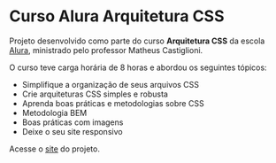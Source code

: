 # Curso Alura Arquitetura CSS

<p>Projeto desenvolvido como parte do curso <b>Arquitetura CSS</b> da escola <a href="https://www.alura.com.br/">Alura</a>, ministrado pelo professor Matheus Castiglioni.</p>
<p>O curso teve carga horária de 8 horas e abordou os seguintes tópicos:</p>
<ul>
<li>Simplifique a organização de seus arquivos CSS</li>
<li>Crie arquiteturas CSS simples e robusta</li>
<li>Aprenda boas práticas e metodologias sobre CSS</li>
<li>Metodologia BEM</li>
<li>Boas práticas com imagens</li>
<li>Deixe o seu site responsivo</li>
</ul>
<p>Acesse o <a href="https://mardemor.github.io/alura-css-arquitetura/">site</a> do projeto.</p>

